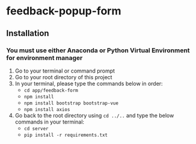 # feedback-popup-form

## Installation
### You must use either Anaconda or Python Virtual Environment for environment manager

1. Go to your terminal or command prompt
2. Go to your root directory of this project
3. In your terminal, please type the commands below in order: 
    - `cd app/feedback-form`
    - `npm install`
    - `npm install bootstrap bootstrap-vue`
    - `npm install axios`
4. Go back to the root directory using `cd ../..` and type the below commands in your terminal:
    - `cd server`
    - `pip install -r requirements.txt`
